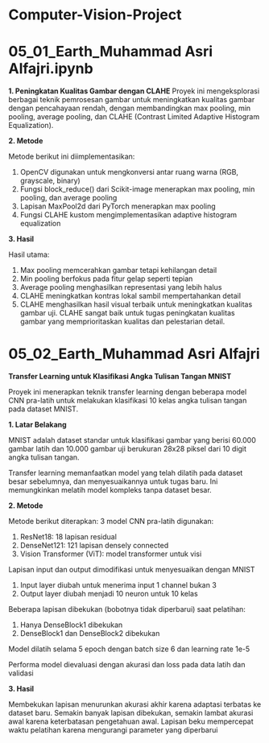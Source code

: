 # Computer-Vision-Project

# **05_01_Earth_Muhammad Asri Alfajri.ipynb**

**1. Peningkatan Kualitas Gambar dengan CLAHE**
Proyek ini mengeksplorasi berbagai teknik pemrosesan gambar untuk meningkatkan kualitas gambar dengan pencahayaan rendah, dengan membandingkan max pooling, min pooling, average pooling, dan CLAHE (Contrast Limited Adaptive Histogram Equalization).

**2. Metode**

Metode berikut ini diimplementasikan:
1. OpenCV digunakan untuk mengkonversi antar ruang warna (RGB, grayscale, binary)
2. Fungsi block_reduce() dari Scikit-image menerapkan max pooling, min pooling, dan average pooling
3. Lapisan MaxPool2d dari PyTorch menerapkan max pooling
4. Fungsi CLAHE kustom mengimplementasikan adaptive histogram equalization
   
**3. Hasil**

Hasil utama:
1. Max pooling memcerahkan gambar tetapi kehilangan detail
2. Min pooling berfokus pada fitur gelap seperti tepian
3. Average pooling menghasilkan representasi yang lebih halus
4. CLAHE meningkatkan kontras lokal sambil mempertahankan detail
5. CLAHE menghasilkan hasil visual terbaik untuk meningkatkan kualitas gambar uji. CLAHE sangat baik untuk tugas peningkatan kualitas gambar yang memprioritaskan kualitas dan pelestarian detail.

# **05_02_Earth_Muhammad Asri Alfajri**

**Transfer Learning untuk Klasifikasi Angka Tulisan Tangan MNIST**

Proyek ini menerapkan teknik transfer learning dengan beberapa model CNN pra-latih untuk melakukan klasifikasi 10 kelas angka tulisan tangan pada dataset MNIST.

**1. Latar Belakang**

MNIST adalah dataset standar untuk klasifikasi gambar yang berisi 60.000 gambar latih dan 10.000 gambar uji berukuran 28x28 piksel dari 10 digit angka tulisan tangan.

Transfer learning memanfaatkan model yang telah dilatih pada dataset besar sebelumnya, dan menyesuaikannya untuk tugas baru. Ini memungkinkan melatih model kompleks tanpa dataset besar.

**2. Metode**

Metode berikut diterapkan:
3 model CNN pra-latih digunakan:
1. ResNet18: 18 lapisan residual
2. DenseNet121: 121 lapisan densely connected
3. Vision Transformer (ViT): model transformer untuk visi

Lapisan input dan output dimodifikasi untuk menyesuaikan dengan MNIST
1. Input layer diubah untuk menerima input 1 channel bukan 3
2. Output layer diubah menjadi 10 neuron untuk 10 kelas
   
Beberapa lapisan dibekukan (bobotnya tidak diperbarui) saat pelatihan:
1. Hanya DenseBlock1 dibekukan
2. DenseBlock1 dan DenseBlock2 dibekukan

Model dilatih selama 5 epoch dengan batch size 6 dan learning rate 1e-5

Performa model dievaluasi dengan akurasi dan loss pada data latih dan validasi

**3. Hasil**

Membekukan lapisan menurunkan akurasi akhir karena adaptasi terbatas ke dataset baru. 
Semakin banyak lapisan dibekukan, semakin lambat akurasi awal karena keterbatasan pengetahuan awal. 
Lapisan beku mempercepat waktu pelatihan karena mengurangi parameter yang diperbarui
